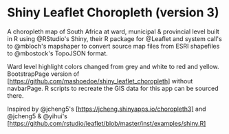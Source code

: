 # Shiny Leaflet Choropleth (version 3)
A choropleth map of South Africa at ward, municipal & provincial level built in R using @RStudio's Shiny, their R package for @Leaflet and system call's to @mbloch's mapshaper to convert source map files from ESRI shapefiles to @mbostock's TopoJSON format.

Ward level highlight colors changed from grey and white to red and yellow. BootstrapPage version of [https://github.com/mashoedoe/shiny_leaflet_choropleth] without navbarPage. R scripts to recreate the GIS data for this app can be sourced there.

Inspired by @jcheng5's [https://jcheng.shinyapps.io/choropleth3] and @jcheng5 & @yihui's [https://github.com/rstudio/leaflet/blob/master/inst/examples/shiny.R]
